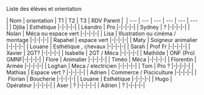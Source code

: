 Liste des élèves et orientation

| Nom | orientation | T1 | T2 | T3 | RDV Parent | 
| --- | --- | --- | --- | --- | --- |
| Djilia | Esthétique |-|-|-|-|
| Léandro | Pro |-|-|-|-|
| Sydney | ? |-|-|-|-|
| Nolan | Méca ou espace vert |-|-|-|-|
| Lisa | Illustration ou cinéma / montage |-|-|-|-|
| Rapahel | espace vert |-|-|-|-|
| Maty | Soigneur animalier |-|-|-|-|
| Louane | Esthétique , chevaux |-|-|-|-|
| Sarah | Prof Fr |-|-|-|-|
| Xavier | 2GT? |-|-|-|-|
| Isabelle | 2GT / Méca |-|-|-|-|
| Mathilde | ONF (Pro) GMNF|-|-|-|-|
| Flore | Animalier |-|-|-|-|
| Timéo | Méca |-|-|-|-|
| Florentin | Armée |-|-|-|-|
| Loghan | Meca / electricien |-|-|-|-|
| Tom | Pro ? |-|-|-|-|
| Mathias | Espace vert ? |-|-|-|-|
| Adrien | Commerce / Pisciculture |-|-|-|-|
| Florian | Boucherie |-|-|-|-|
| Louane | Esthétique |-|-|-|-|
| Hugo | Opérateur |-|-|-|-|
| Aser | ? |-|-|-|-|
| Adrien | ? |-|-|-|-|
